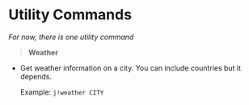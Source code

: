 # Utility Commands

*For now, there is one utility command*

>**Weather**
* Get weather information on a city. You can include countries but it depends.

    Example: `j!weather CITY`